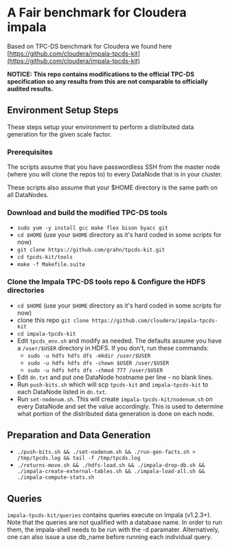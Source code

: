 # A Fair benchmark for Cloudera impala

Based on TPC-DS benchmark for Cloudera we found here [https://github.com/cloudera/impala-tpcds-kit](https://github.com/cloudera/impala-tpcds-kit)

**NOTICE: This repo contains modifications to the official TPC-DS specification so any results from this are not comparable to officially audited results.**


## Environment Setup Steps

These steps setup your environment to perform a distributed data generation for the given
scale factor.

### Prerequisites

The scripts assume that you have passwordless SSH from the master node (where you will clone the repos to) to every DataNode that is in your cluster.

These scripts also assume that your $HOME directory is the same path on all DataNodes.

### Download and build the modified TPC-DS tools

* `sudo yum -y install gcc make flex bison byacc git`
* `cd $HOME` (use your `$HOME` directory as it's hard coded in some scripts for now)
* `git clone https://github.com/grahn/tpcds-kit.git`
* `cd tpcds-kit/tools`
* `make -f Makefile.suite`

### Clone the Impala TPC-DS tools repo & Configure the HDFS directories

* `cd $HOME` (use your `$HOME` directory as it's hard coded in some scripts for now)
* clone this repo `git clone https://github.com/cloudera/impala-tpcds-kit`
* `cd impala-tpcds-kit`
* Edit `tpcds_env.sh` and modify as needed.  The defaults assume you have a `/user/$USER` directory in HDFS.  If you don't, run these commands:
  * `sudo -u hdfs hdfs dfs -mkdir /user/$USER`
  * `sudo -u hdfs hdfs dfs -chown $USER /user/$USER`
  * `sudo -u hdfs hdfs dfs -chmod 777 /user/$USER`
* Edit `dn.txt` and put one DataNode hostname per line - no blank lines.
* Run `push-bits.sh` which will scp `tpcds-kit` and `impala-tpcds-kit` to each DataNode listed in `dn.txt`.
* Run `set-nodenum.sh`.  This will create `impala-tpcds-kit/nodenum.sh` on every DataNode and set the value accordingly.  This is used to determine what portion of the distributed data generation is done on each node.

## Preparation and Data Generation
 
  * `./push-bits.sh && ./set-nodenum.sh && ./run-gen-facts.sh > /tmp/tpcds.log && tail -f /tmp/tpcds.log`
  * `./returns-move.sh && ./hdfs-load.sh && ./impala-drop-db.sh && ./impala-create-external-tables.sh && ./impala-load-all.sh && ./impala-compute-stats.sh`

## Queries

`impala-tpcds-kit/queries` contains queries execute on Impala (v1.2.3+). Note that the
queries are not qualified with a database name. In order to run them, the impala-shell
needs to be run with the -d paramater. Alternatively, one can also issue a use db_name
before running each individual query.
